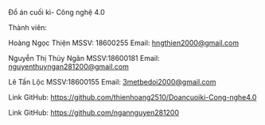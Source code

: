 Đồ án cuối kì- Công nghệ 4.0

Thành viên:

Hoàng Ngọc Thiện          MSSV: 18600255      Email: hngthien2000@gmail.com

Nguyễn Thị Thủy Ngân      MSSV:18600181       Email: nguyenthuyngan281200@gmail.com

Lê Tấn Lộc                MSSV:18600155       Email: 3metbedoi2000@gmail.com

Link GitHub: https://github.com/thienhoang2510/Doancuoiki-Cong-nghe4.0

Link GitHub: https://github.com/ngannguyen281200
